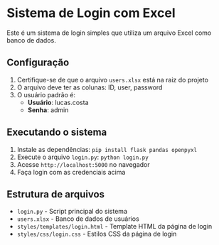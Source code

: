 # Sistema de Login com Excel

Este é um sistema de login simples que utiliza um arquivo Excel como banco de dados.

## Configuração

1. Certifique-se de que o arquivo `users.xlsx` está na raiz do projeto
2. O arquivo deve ter as colunas: ID, user, password
3. O usuário padrão é:
   - **Usuário**: lucas.costa
   - **Senha**: admin

## Executando o sistema

1. Instale as dependências: `pip install flask pandas openpyxl`
2. Execute o arquivo `login.py`: `python login.py`
3. Acesse `http://localhost:5000` no navegador
4. Faça login com as credenciais acima

## Estrutura de arquivos

- `login.py` - Script principal do sistema
- `users.xlsx` - Banco de dados de usuários
- `styles/templates/login.html` - Template HTML da página de login
- `styles/css/login.css` - Estilos CSS da página de login
